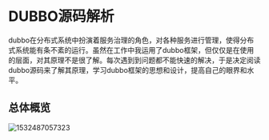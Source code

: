 # DUBBO源码解析
dubbo在分布式系统中扮演着服务治理的角色，对各种服务进行管理，使得分布式系统能有条不紊的运行。虽然在工作中我运用了dubbo框架，但仅仅是在使用的层面，对其原理不是很了解。每次遇到到问题都不能快速的解决，于是决定阅读dubbo源码来了解其原理，学习dubbo框架的思想和设计，提高自己的眼界和水平。

## 总体概览



![1532487057323](C:\Users\yinjian\AppData\Local\Temp\1532487057323.png)

